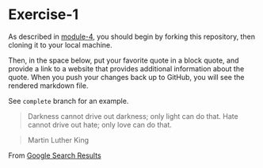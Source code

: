 # Exercise-1

As described in [module-4](https://github.com/INFO-201/m4-git-intro), you should begin by forking this repository, then cloning it to your local machine.

Then, in the space below, put your favorite quote in a block quote, and provide a link to a website that provides additional information about the quote. When you push your changes back up to GitHub, you will see the rendered markdown file.

See `complete` branch for an example.

>Darkness cannot drive out darkness; only light can do that. Hate cannot drive out hate; only love can do that.

>Martin Luther King 


From [Google Search Results](https://www.google.com/webhp?sourceid=chrome-instant&ion=1&espv=2&ie=UTF-8#newwindow=1&q=quote+martin+luther+king)